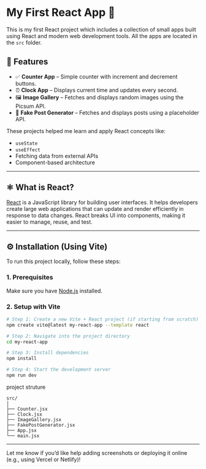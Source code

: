 # My First React App 🚀

This is my first React project which includes a collection of small apps built using React and modern web development tools. All the apps are located in the `src` folder.

## 🌟 Features

- ✅ **Counter App** – Simple counter with increment and decrement buttons.
- ⏰ **Clock App** – Displays current time and updates every second.
- 🖼️ **Image Gallery** – Fetches and displays random images using the Picsum API.
- 📰 **Fake Post Generator** – Fetches and displays posts using a placeholder API.

These projects helped me learn and apply React concepts like:
- `useState`
- `useEffect`
- Fetching data from external APIs
- Component-based architecture

---

## ⚛️ What is React?

[React](https://reactjs.org/) is a JavaScript library for building user interfaces. It helps developers create large web applications that can update and render efficiently in response to data changes. React breaks UI into components, making it easier to manage, reuse, and test.

---

## ⚙️ Installation (Using Vite)

To run this project locally, follow these steps:

### 1. Prerequisites
Make sure you have [Node.js](https://nodejs.org/) installed.

### 2. Setup with Vite

```bash
# Step 1: Create a new Vite + React project (if starting from scratch)
npm create vite@latest my-react-app --template react

# Step 2: Navigate into the project directory
cd my-react-app

# Step 3: Install dependencies
npm install

# Step 4: Start the development server
npm run dev
```
project struture
```
src/
│
├── Counter.jsx
├── Clock.jsx
├── ImageGallery.jsx
├── FakePostGenerator.jsx
├── App.jsx
└── main.jsx
```
---

Let me know if you’d like help adding screenshots or deploying it online (e.g., using Vercel or Netlify)!
